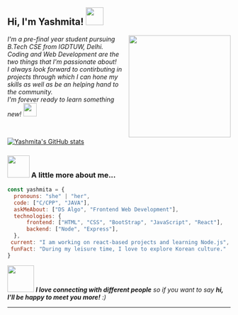 <h2> Hi, I'm Yashmita! <img src="https://media.giphy.com/media/kBZ212yGzFaxgkSIKW/giphy.gif" width="40"></h2>
<img align='right' src="https://media.giphy.com/media/ieyl9zmCjO4b4t6qoY/giphy.gif" width="230">
<p><em>I'm a pre-final year student pursuing B.Tech CSE from IGDTUW, Delhi. <br> Coding and Web Development are the two things that I'm passionate about! <br>
  I always look forward to contirbuting in projects through which I can hone my skills as well as be an helping hand to the community.<br> I'm forever ready to learn something new!  <img src="https://media.giphy.com/media/l1J9wQIaj0He3bTSU/giphy.gif" width="30"> 
</em></p><br>


[![Yashmita's GitHub stats](https://github-readme-stats.vercel.app/api?username=yashmita)](https://github.com/yashmita/github-readme-stats)


### <img src="https://media.giphy.com/media/PTtGoz2GijZToMhh38/giphy.gif" width="50"> A little more about me...  

```javascript
const yashmita = {
  pronouns: "she" | "her",
  code: ["C/CPP", "JAVA"],
  askMeAbout: ["DS Algo", "Frontend Web Development"],
  technologies: {
      frontend: ["HTML", "CSS", "BootStrap", "JavaScript", "React"],
      backend: ["Node", "Express"],
  },
 current: "I am working on react-based projects and learning Node.js",
 funFact: "During my leisure time, I love to explore Korean culture."
}
```

<img src="https://media.giphy.com/media/LnQjpWaON8nhr21vNW/giphy.gif" width="60"> <em><b>I love connecting with different people</b> so if you want to say <b>hi, I'll be happy to meet you more!</b> :)</em>

---
